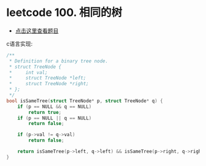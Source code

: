 # leetcode 100. 相同的树

- [点击这里查看题目](https://leetcode.cn/problems/same-tree/description/)

c语言实现:
```c
/**
 * Definition for a binary tree node.
 * struct TreeNode {
 *     int val;
 *     struct TreeNode *left;
 *     struct TreeNode *right;
 * };
 */
bool isSameTree(struct TreeNode* p, struct TreeNode* q) {
    if (p == NULL && q == NULL)
        return true;
    if (p == NULL || q == NULL)
        return false;

    if (p->val != q->val)
        return false;

    return isSameTree(p->left, q->left) && isSameTree(p->right, q->right);
}
```


